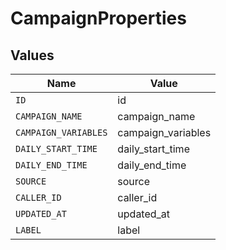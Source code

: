 # CampaignProperties


## Values

| Name                 | Value                |
| -------------------- | -------------------- |
| `ID`                 | id                   |
| `CAMPAIGN_NAME`      | campaign_name        |
| `CAMPAIGN_VARIABLES` | campaign_variables   |
| `DAILY_START_TIME`   | daily_start_time     |
| `DAILY_END_TIME`     | daily_end_time       |
| `SOURCE`             | source               |
| `CALLER_ID`          | caller_id            |
| `UPDATED_AT`         | updated_at           |
| `LABEL`              | label                |